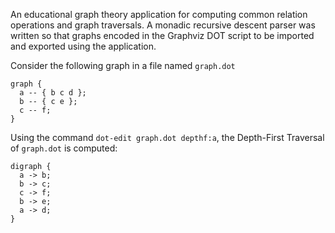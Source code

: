 An educational graph theory application for computing common relation operations and graph traversals. A monadic recursive descent parser was written so that graphs encoded in the Graphviz DOT script to be imported and exported using the application.

Consider the following graph in a file named `graph.dot`
```text
graph {
  a -- { b c d };
  b -- { c e };
  c -- f;
}
```
Using the command `dot-edit graph.dot depthf:a`, the Depth-First Traversal of `graph.dot` is computed:
```text
digraph {
  a -> b;
  b -> c;
  c -> f;
  b -> e;
  a -> d;
}
```
